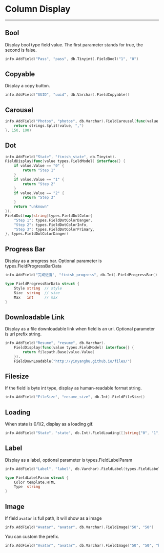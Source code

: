 # Column Display
---

## Bool

Display bool type field value. The first parameter stands for true, the second is false.

```go
info.AddField("Pass", "pass", db.Tinyint).FieldBool("1", "0")
```

## Copyable

Display a copy button.

```go
info.AddField("UUID", "uuid", db.Varchar).FieldCopyable()
```

## Carousel

```go
info.AddField("Photos", "photos", db.Varchar).FieldCarousel(func(value string) []string {
    return strings.Split(value, ",")
}, 150, 100)
```

## Dot

```go
info.AddField("State", "finish_state", db.Tinyint).
FieldDisplay(func(value types.FieldModel) interface{} {
    if value.Value == "0" {
        return "Step 1"
    }
    if value.Value == "1" {
        return "Step 2"
    }
    if value.Value == "2" {
        return "Step 3"
    }
    return "unknown"
}).
FieldDot(map[string]types.FieldDotColor{
    "Step 1": types.FieldDotColorDanger,
    "Step 2": types.FieldDotColorInfo,
    "Step 3": types.FieldDotColorPrimary,
}, types.FieldDotColorDanger)
```

## Progress Bar

Display as a progress bar. Optional parameter is types.FieldProgressBarData

```go
info.AddField("完成进度", "finish_progress", db.Int).FieldProgressBar()

type FieldProgressBarData struct {
	Style string  // style
	Size  string  // size
	Max   int     // max
}
```

## Downloadable Link

Display as a file downloadable link when field is an url. Optional parameter is url prefix string.

```go
info.AddField("Resume", "resume", db.Varchar).
    FieldDisplay(func(value types.FieldModel) interface{} {
        return filepath.Base(value.Value)
    }).
    FieldDownLoadable("http://yinyanghu.github.io/files/")
```

## Filesize

If the field is byte int type, display as human-readable format string.

```go
info.AddField("FileSize", "resume_size", db.Int).FieldFileSize()
```

## Loading

When state is 0/1/2, display as a loading gif.

```go
info.AddField("State", "state", db.Int).FieldLoading([]string{"0", "1", "2"})
```

## Label

Display as a label, optional parameter is types.FieldLabelParam

```go
info.AddField("Label", "label", db.Varchar).FieldLabel(types.FieldLabelParam{})

type FieldLabelParam struct {
	Color template.HTML  
	Type  string    
}
```

## Image

If field `avatar` is full path, it will show as a image 

```go
info.AddField("Avatar", "avatar", db.Varchar).FieldImage("50", "50")  
```

You can custom the prefix.

```go
info.AddField("Avatar", "avatar", db.Varchar).FieldImage("50", "50", "https://prefix.com")
```